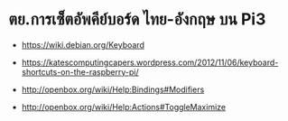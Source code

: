 # ตย.การเซ็ตอัพคีย์บอร์ด ไทย-อังกฤษ บน Pi3  


* https://wiki.debian.org/Keyboard


* https://katescomputingcapers.wordpress.com/2012/11/06/keyboard-shortcuts-on-the-raspberry-pi/  
* http://openbox.org/wiki/Help:Bindings#Modifiers  
* http://openbox.org/wiki/Help:Actions#ToggleMaximize  
